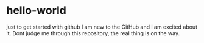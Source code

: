 # hello-world
just to get started with github
I am new to the GitHub and i am excited about it.
Dont judge me through this repository, the real thing is on the way.
